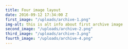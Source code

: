 ```yaml
---
title: Four image layout
date: 2016-09-12 17:34:00 Z
first_image: "/uploads/archive-1.png"
img-alt: this is alt info about first archive image
second_image: "/uploads/archive-2.png"
third_image: "/uploads/archive-3.png"
fourth_image: "/uploads/archive-4.png"
---
```


